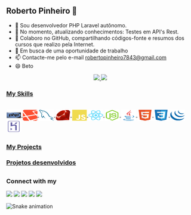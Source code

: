 ## Roberto Pinheiro 👋

- 🔭 Sou desenvolvedor PHP Laravel autônomo.
- 🌱 No momento, atualizando conhecimentos: Testes em API's Rest.
- 👯 Colaboro no GitHub, compartilhando códigos-fonte e resumos dos cursos que realizo pela Internet. 
- 🤔 Em busca de uma oportunidade de trabalho
- 📫 Contacte-me pelo e-mail robertopinheiro7843@gmail.com
- 😄 Beto

<div align="center">
  <a href="https://github.com/betopinheiro1005">
  <img height="180em" src="https://github-readme-stats.vercel.app/api?username=betopinheiro1005&show_icons=true&theme=dark&include_all_commits=true&count_private=true"/>
  <img height="180em" src="https://github-readme-stats.vercel.app/api/top-langs/?username=betopinheiro1005&layout=compact&langs_count=7&theme=dark"/>
</div>
  
### My Skills    
<div style="display: inline_block"><br>
  <img align="center" alt="PHP" height="30" width="40" src="https://github.com/devicons/devicon/blob/master/icons/php/php-original.svg">
  <img align="center" alt="Laravel" height="30" width="40" src="https://github.com/devicons/devicon/blob/master/icons/laravel/laravel-plain.svg">
  <img align="center" alt="MySQL" height="30" width="40" src="https://github.com/devicons/devicon/blob/master/icons/mysql/mysql-original.svg">
  <img align="center" alt="Ruby" height="30" width="40" src="https://github.com/devicons/devicon/blob/master/icons/ruby/ruby-original.svg">
  <img align="center" alt="JavaScript" height="30" width="40" src="https://raw.githubusercontent.com/devicons/devicon/master/icons/javascript/javascript-plain.svg">
  <img align="center" alt="React" height="30" width="40" src="https://raw.githubusercontent.com/devicons/devicon/master/icons/react/react-original.svg">
  <img align="center" alt="NodeJS" height="30" width="40" src="https://github.com/devicons/devicon/blob/master/icons/nodejs/nodejs-original.svg">
  <img align="center" alt="Java" height="30" width="40" src="https://github.com/devicons/devicon/blob/master/icons/java/java-original.svg">
  <img align="center" alt="HTML" height="30" width="40" src="https://raw.githubusercontent.com/devicons/devicon/master/icons/html5/html5-original.svg">
  <img align="center" alt="CSS" height="30" width="40" src="https://raw.githubusercontent.com/devicons/devicon/master/icons/css3/css3-original.svg">
  <img align="center" alt="jQuery" height="30" width="40" src="https://github.com/devicons/devicon/blob/master/icons/jquery/jquery-original.svg">
  <img align="center" alt="Heroku" height="30" width="40" src="https://github.com/devicons/devicon/blob/master/icons/heroku/heroku-original.svg">
</div>
  
  ##  

  ### My Projects
  
  ### [Projetos desenvolvidos](https://betopinheiro1005.github.io/)  
  
  ## 
  
  ### Connect with my
  
  <div> 
    <a href="https://www.linkedin.com/in/roberto-pinheiro-dev/" target="_blank"><img src="https://img.shields.io/badge/-LinkedIn-%230077B5?style=for-the-badge&logo=linkedin&logoColor=white" target="_blank"></a> 
    <a href="https://github.com/betopinheiro1005" target="_blank"><img src="https://img.shields.io/badge/GitHub-100000?style=for-the-badge&logo=github&logoColor=white" target="_blank"></a> 
    <a href="mailto:robertopinheiro7843@gmail.com" target="_blank"><img src="https://img.shields.io/badge/Gmail-D14836?style=for-the-badge&logo=gmail&logoColor=white" target="_blank"></a> 
     <a href="https://www.facebook.com/roberto.pinheiro.18847876/" target="_blank"><img src="https://img.shields.io/badge/Facebook-1877F2?style=for-the-badge&logo=facebook&logoColor=white" target="_blank"></a> 
     <a href="https://www.instagram.com/roberto.pinheiro.1005/" target="_blank"><img src="https://img.shields.io/badge/Instagram-E4405F?style=for-the-badge&logo=instagram&logoColor=white" target="_blank"></a> 
  </div>

  ![Snake animation](https://github.com/betopinheiro1005/betopinheiro1005/blob/output/github-contribution-grid-snake.svg)
  
  
  
  
  
  
  
  
